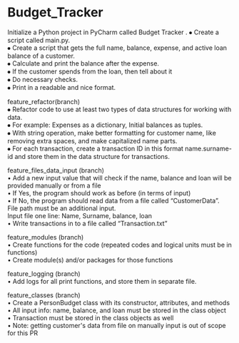 # Budget_Tracker  

Initialize a Python project in PyCharm called Budget Tracker  .
⦁	Create a script called main.py.  
⦁	Create a script that gets the full name, balance, expense, and active loan balance of a customer.  
⦁	Calculate and print the balance after the expense.  
⦁	If the customer spends from the loan, then tell about it  
⦁	Do necessary checks.  
⦁	Print in a readable and nice format.  

feature_refactor(branch)  
⦁	Refactor code to use at least two types of data structures for working with data.  
⦁	For example: Expenses as a dictionary, Initial balances as tuples.  
⦁	With string operation, make better formatting for customer name, like removing extra spaces, and make capitalized name parts.  
⦁	For each transaction, create a transaction ID in this format name.surname-id and store them in the data structure for transactions.  

feature_files_data_input (branch)  
• Add a new input value that will check if the name, balance and loan will be provided manually or from a file  
•  If Yes, the program should work as before (in terms of input)  
•  If No, the program should read data from a file called “CustomerData”.    
   File path must be an additional input.  
   Input file one line: Name, Surname, balance, loan  
•  Write transactions in to a file called “Transaction.txt”  

feature_modules (branch)  
• Create functions for the code (repeated codes and logical units must be in functions)  
• Create module(s) and/or packages for those functions  

feature_logging (branch)  
• Add logs for all print functions, and store them in separate file.  
  
feature_classes (branch)  
• Create a PersonBudget class with its constructor, attributes, and methods  
• All input info: name, balance, and loan must be stored in the class object  
• Transaction must be stored in the class objects as well  
• Note: getting customer's data from file on manually input is out of scope for this PR  
